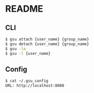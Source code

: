README
==========

CLI
----------

```bash
$ gsu attach {user_name} {group_name}
$ gsu detach {user_name} {group_name}
$ gsu -la
$ gsu -l {user_name}
```

Config
------------

```bash
$ cat ~/.gsu_config
URL: http://localhost:8080
```
